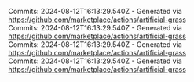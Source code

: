 Commits: 2024-08-12T16:13:29.540Z - Generated via https://github.com/marketplace/actions/artificial-grass
<br>
Commits: 2024-08-12T16:13:29.540Z - Generated via https://github.com/marketplace/actions/artificial-grass
<br>
Commits: 2024-08-12T16:13:29.540Z - Generated via https://github.com/marketplace/actions/artificial-grass
<br>
Commits: 2024-08-12T16:13:29.540Z - Generated via https://github.com/marketplace/actions/artificial-grass
<br>
